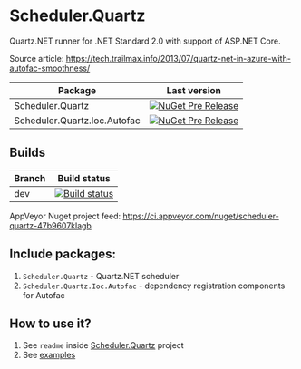 # Scheduler.Quartz
Quartz.NET runner for .NET Standard 2.0 with support of ASP.NET Core.

Source article: https://tech.trailmax.info/2013/07/quartz-net-in-azure-with-autofac-smoothness/

Package|Last version
-|-
Scheduler.Quartz|[![NuGet Pre Release](https://img.shields.io/nuget/vpre/Scheduler.Quartz.svg)](https://www.nuget.org/packages/Scheduler.Quartz/)
Scheduler.Quartz.Ioc.Autofac|[![NuGet Pre Release](https://img.shields.io/nuget/vpre/Scheduler.Quartz.Ioc.Autofac.svg)](https://www.nuget.org/packages/Scheduler.Quartz.Ioc.Autofac/)

## Builds

Branch|Build status
-|-
dev|[![Build status](https://ci.appveyor.com/api/projects/status/34jm9uvmxlnjx32n/branch/dev?svg=true)](https://ci.appveyor.com/project/Valeriy1991/scheduler-quartz/branch/dev)

AppVeyor Nuget project feed: 
https://ci.appveyor.com/nuget/scheduler-quartz-47b9607klagb


## Include packages:

1. `Scheduler.Quartz` - Quartz.NET scheduler
2. `Scheduler.Quartz.Ioc.Autofac` - dependency registration components for Autofac

## How to use it?

1. See `readme` inside [Scheduler.Quartz](Scheduler.Quartz) project
2. See [examples](examples)
